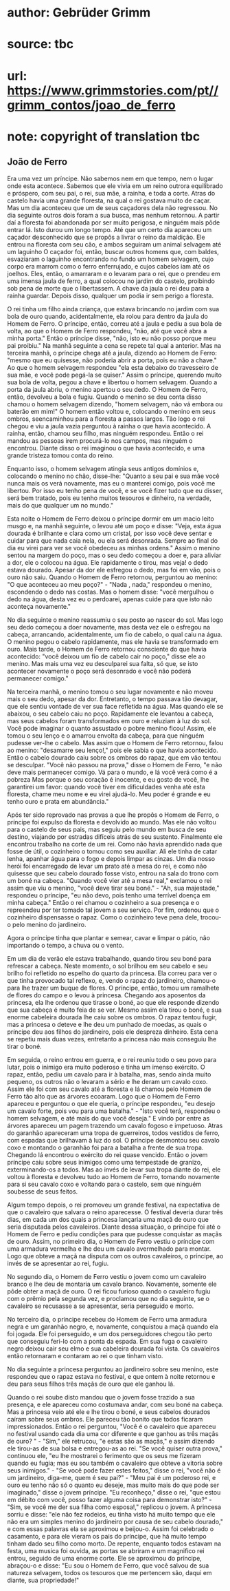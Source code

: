 # author: Gebrüder Grimm
# source: tbc
# url: https://www.grimmstories.com/pt//grimm_contos/joao_de_ferro
# note: copyright of translation tbc

## João de Ferro 

Era uma vez um príncipe. Não sabemos nem em que tempo, nem o lugar onde
esta acontece. Sabemos que ele vivia em um reino outrora equilibrado e
próspero, com seu pai, o rei, sua mãe, a rainha, e toda a corte. Atras
do castelo havia uma grande floresta, na qual o rei gostava muito de
caçar. Mas um dia aconteceu que um de seus caçadores dela não regressou.
No dia seguinte outros dois foram a sua busca, mas nenhum retornou. A
partir daí a floresta foi abandonada por ser muito perigosa, e ninguém
mais pôde entrar lá. Isto durou um longo tempo. Até que um certo dia
apareceu um caçador desconhecido que se propôs a livrar o reino da
maldição. Ele entrou na floresta com seu cão, e ambos seguiram um animal
selvagem até um laguinho O caçador foi, então, buscar outros homens que,
com baldes, esvaziaram o laguinho encontrando no fundo um homem
selvagem, cujo corpo era marrom como o ferro enferrujado, e cujos
cabelos iam até os joelhos. Eles, então, o amarraram e o levaram para o
rei, que o prendeu em uma imensa jaula de ferro, a qual colocou no
jardim do castelo, proibindo sob pena de morte que o libertassem. A
chave da jaula o rei deu para a rainha guardar. Depois disso, qualquer
um podia ir sem perigo a floresta.

O rei tinha um filho ainda criança, que estava brincando no jardim com
sua bola de ouro quando, acidentalmente, ela rolou para dentro da jaula
do Homem de Ferro. O príncipe, então, correu até a jaula e pediu a sua
bola de volta, ao que o Homem de Ferro respondeu, "não, até que você
abra a minha porta." Então o príncipe disse, "não, isto eu não posso
porque meu pai proibiu." Na manhã seguinte a cena se repete tal qual a
anterior. Mas na terceira manhã, o príncipe chega até a jaula, dizendo
ao Homem de Ferro: "mesmo que eu quisesse, não poderia abrir a porta,
pois eu não a chave." Ao que o homem selvagem respondeu "ela esta
debaixo do travesseiro de sua mãe, e você pode pegá-la se quiser."
Assim o príncipe, querendo muito sua bola de volta, pegou a chave e
libertou o homem selvagem. Quando a porta da jaula abriu, o menino
apertou o seu dedo. O Homem de Ferro, então, devolveu a bola e fugiu.
Quando o menino se deu conta disso chamou o homem selvagem dizendo,
"homem selvagem, não vá embora ou baterão em mim!" O homem então
voltou e, colocando o menino em seus ombros, seencaminhou para a
floresta a passos largos. Tão logo o rei chegou e viu a jaula vazia
perguntou à rainha o que havia acontecido. A rainha, então, chamou seu
filho, mas ninguém respondeu. Então o rei mandou as pessoas irem
procurá-lo nos campos, mas ninguém o encontrou. Diante disso o rei
imaginou o que havia acontecido, e uma grande tristeza tomou conta do
reino.

Enquanto isso, o homem selvagem atingia seus antigos domínios e,
colocando o menino no chão, disse-lhe: "Quanto a seu pai e sua mãe você
nunca mais os verá novamente, mas eu o manterei comigo, pois você me
libertou. Por isso eu tenho pena de você, e se você fizer tudo que eu
disser, será bem tratado, pois eu tenho muitos tesouros e dinheiro, na
verdade, mais do que qualquer um no mundo."

Esta noite o Homem de Ferro deixou o príncipe dormir em um macio leito
musgo e, na manhã seguinte, o levou até um poço e disse: "Veja, esta
água dourada é brilhante e clara como um cristal, por isso você deve
sentar e cuidar para que nada caia nela, ou ela será desonrada. Sempre
ao final do dia eu virei para ver se você obedeceu as minhas ordens."
Assim o menino sentou na margem do poço, mas o seu dedo começou a doer
e, para aliviar a dor, ele o colocou na água. Ele rapidamente o tirou,
mas veja! o dedo estava dourado. Apesar da dor ele esfregou o dedo, mas
foi em vão, pois o ouro não saiu. Quando o Homem de Ferro retornou,
perguntou ao menino: "O que aconteceu ao meu poço?" - "Nada , nada,"
respondeu o menino, escondendo o dedo nas costas. Mas o homem disse:
"você mergulhou o dedo na água, desta vez eu o perdoarei, apenas cuide
para que isto não aconteça novamente."

No dia seguinte o menino reassumiu o seu posto ao nascer do sol. Mas
logo seu dedo começou a doer novamente, mas desta vez ele o esfregou na
cabeça, arrancando, acidentalmente, um fio de cabelo, o qual caiu na
água. O menino pegou o cabelo rapidamente, mas ele havia se transformado
em ouro. Mais tarde, o Homem de Ferro retornou consciente do que havia
acontecido: "você deixou um fio de cabelo cair no poço," disse ele ao
menino. Mas mais uma vez eu desculparei sua falta, só que, se isto
acontecer novamente o poço será desonrado e você não poderá permanecer
comigo."

Na terceira manhã, o menino tomou o seu lugar novamente e não moveu mais
o seu dedo, apesar da dor. Entretanto, o tempo passava tão devagar, que
ele sentiu vontade de ver sua face refletida na água. Mas quando ele se
abaixou, o seu cabelo caiu no poço. Rapidamente ele levantou a cabeça,
mas seus cabelos foram transformados em ouro e reluziam à luz do sol.
Você pode imaginar o quanto assustado o pobre menino ficou! Assim, ele
tomou o seu lenço e o amarrou envolta da cabeça, para que ninguém
pudesse ver-lhe o cabelo. Mas assim que o Homem de Ferro retornou, falou
ao menino: "desamarre seu lenço!," pois ele sabia o que havia
acontecido. Então o cabelo dourado caiu sobre os ombros do rapaz, que em
vão tentou se desculpar. "Você não passou na prova," disse o Homem de
Ferro, "e não deve mais permanecer comigo. Vá para o mundo, e lá você
verá como é a pobreza Mas porque o seu coração é inocente, e eu gosto de
você, lhe garantirei um favor: quando você tiver em dificuldades venha
até esta floresta, chame meu nome e eu virei ajudá-lo. Meu poder é
grande e eu tenho ouro e prata em abundância."

Após ter sido reprovado nas provas a que lhe propôs o Homem de Ferro, o
príncipe foi expulso da floresta e devolvido ao mundo. Mas ele não
voltou para o castelo de seus pais, mas seguiu pelo mundo em busca de
seu destino, viajando por estradas difíceis atrás de seu sustento.
Finalmente ele encontrou trabalho na corte de um rei. Como não havia
aprendido nada que fosse de útil, o cozinheiro o tomou como seu
auxiliar. Ali ele tinha de catar lenha, apanhar água para o fogo e
depois limpar as cinzas. Um dia nosso herói foi encarregado de levar um
prato até a mesa do rei, e como não quisesse que seu cabelo dourado
fosse visto, entrou na sala do trono com um boné na cabeça. "Quando
você vier até a mesa real," exclamou o rei assim que viu o menino,
"você deve tirar seu boné." - "Ah, sua majestade," respondeu o
príncipe, "eu não devo, pois tenho uma terrível doença em minha
cabeça." Então o rei chamou o cozinheiro a sua presença e o repreendeu
por ter tomado tal jovem a seu serviço. Por fim, ordenou que o
cozinheiro dispensasse o rapaz. Como o cozinheiro teve pena dele,
trocou-o pelo menino do jardineiro.

Agora o príncipe tinha que plantar e semear, cavar e limpar o pátio, não
importando o tempo, a chuva ou o vento.

Em um dia de verão ele estava trabalhando, quando tirou seu boné para
refrescar a cabeça. Neste momento, o sol brilhou em seu cabelo e seu
brilho foi refletido no espelho do quarto da princesa. Ela correu para
ver o que tinha provocado tal reflexo, e, vendo o rapaz do jardineiro,
chamou-o para lhe trazer um buque de flores. O príncipe, então, tomou um
ramalhete de flores do campo e o levou à princesa. Chegando aos
aposentos da princesa, ela lhe ordenou que tirasse o boné, ao que ele
responde dizendo que sua cabeça é muito feia de se ver. Mesmo assim ela
tirou o boné, e sua enorme cabeleira dourada lhe caiu sobre os ombros. O
rapaz tentou fugir, mas a princesa o deteve e lhe deu um punhado de
moedas, as quais o príncipe deu aos filhos do jardineiro, pois ele
despreza dinheiro. Esta cena se repetiu mais duas vezes, entretanto a
princesa não mais conseguiu lhe tirar o boné.

Em seguida, o reino entrou em guerra, e o rei reuniu todo o seu povo
para lutar, pois o inimigo era muito poderoso e tinha um imenso
exército. O rapaz, então, pediu um cavalo para ir à batalha, mas, sendo
ainda muito pequeno, os outros não o levaram a sério e lhe deram um
cavalo coxo. Assim ele foi com seu cavalo até a floresta e lá chamou
pelo Homem de Ferro tão alto que as árvores ecoaram. Logo que o Homem de
Ferro apareceu e perguntou o que ele queria, o príncipe respondeu, "eu
desejo um cavalo forte, pois vou para uma batalha." - "Isto você terá,
respondeu o homem selvagem, e até mais do que você deseja." E vindo por
entre as árvores apareceu um pagem trazendo um cavalo fogoso e
impetuoso. Atras do garanhão apareceram uma tropa de guerreiros, todos
vestidos de ferro, com espadas que brilhavam à luz do sol. O príncipe
desmontou seu cavalo coxo e montando o garanhão foi para a batalha a
frente de sua tropa. Chegando lá encontrou o exército do rei quase
vencido. Então o jovem príncipe caiu sobre seus inimigos como uma
tempestade de granizo, exterminando-os a todos. Mas ao invés de levar
sua tropa diante do rei, ele voltou à floresta e devolveu tudo ao Homem
de Ferro, tomando novamente para si seu cavalo coxo e voltando para o
castelo, sem que ninguém soubesse de seus feitos.

Algum tempo depois, o rei promoveu um grande festival, na expectativa de
que o cavaleiro que salvara o reino aparecesse. O festival deveria durar
três dias, em cada um dos quais a princesa lançaria uma maçã de ouro que
seria disputada pelos cavaleiros. Diante dessa situação, o príncipe foi
até o Homem de Ferro e pediu condições para que pudesse conquistar as
maçãs de ouro. Assim, no primeiro dia, o Homem de Ferro vestiu o
príncipe com uma armadura vermelha e lhe deu um cavalo avermelhado para
montar. Logo que obteve a maçã na disputa com os outros cavaleiros, o
príncipe, ao invés de se apresentar ao rei, fugiu.

No segundo dia, o Homem de Ferro vestiu o jovem como um cavaleiro branco
e lhe deu de montaria um cavalo branco. Novamente, somente ele pôde
obter a maçã de ouro. O rei ficou furioso quando o cavaleiro fugiu com o
prêmio pela segunda vez, e proclamou que no dia seguinte, se o cavaleiro
se recusasse a se apresentar, seria perseguido e morto.

No terceiro dia, o príncipe recebeu do Homem de Ferro uma armadura negra
e um garanhão negro, e, novamente, conquistou a maçã quando ela foi
jogada. Ele foi perseguido, e um dos perseguidores chegou tão perto que
conseguiu feri-lo com a ponta da espada. Em sua fuga o cavaleiro negro
deixou cair seu elmo e sua cabeleira dourada foi vista. Os cavaleiros
então retornaram e contaram ao rei o que tinham visto.

No dia seguinte a princesa perguntou ao jardineiro sobre seu menino,
este respondeu que o rapaz estava no festival, e que ontem à noite
retornou e deu para seus filhos três maçãs de ouro que ele ganhou lá.

Quando o rei soube disto mandou que o jovem fosse trazido a sua
presença, e ele apareceu como costumava andar, com seu boné na cabeça.
Mas a princesa veio até ele e lhe tirou o boné, e seus cabelos dourados
caíram sobre seus ombros. Ele pareceu tão bonito que todos ficaram
impressionados. Então o rei perguntou, "Você é o cavaleiro que apareceu
no festival usando cada dia uma cor diferente e que ganhou as três maçãs
de ouro? " - "Sim," ele retrucou, "e estas são as maçãs," e assim
dizendo ele tirou-as de sua bolsa e entregou-as ao rei. "Se você quiser
outra prova," continuou ele, "eu lhe mostrarei o ferimento que os seus
me fizeram quando eu fugia; mas eu sou também o cavaleiro que obteve a
vitoria sobre seus inimigos." - "Se você pode fazer estes feitos,"
disse o rei, "você não é um jardineiro, diga-me, quem é seu pai?" -
"Meu pai é um poderoso rei, e ouro eu tenho não só o quanto eu deseje,
mas muito mais do que pode ser imaginado," disse o jovem príncipe. "Eu
reconheço," disse o rei, "que estou em débito com você, posso fazer
alguma coisa para demonstrar isto?" - "Sim, se você me der sua filha
como esposa!," replicou o jovem. A princesa sorriu e disse: "ele não
fez rodeios, eu tinha visto há muito tempo que ele não era um simples
menino do jardineiro por causa de seu cabelo dourado," e com essas
palavras ela se aproximou e beijou-o. Assim foi celebrado o casamento, e
para ele vieram os pais do príncipe, que há muito tempo tinham dado seu
filho como morto. De repente, enquanto todos estavam na festa, uma
musica foi ouvida, as portas se abriram e um magnifico rei entrou,
seguido de uma enorme corte. Ele se aproximou do príncipe, abraçou-o e
disse: "Eu sou o Homem de Ferro, que você salvou de sua natureza
selvagem, todos os tesouros que me pertencem são, daqui em diante, sua
propriedade!"
